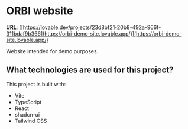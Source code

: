 # ORBI website

**URL**: [[https://lovable.dev/projects/23d8bf21-20b8-492a-966f-311bdaf9b366](https://orbi-demo-site.lovable.app/)](https://orbi-demo-site.lovable.app/)

Website intended for demo purposes.

## What technologies are used for this project?

This project is built with:

- Vite
- TypeScript
- React
- shadcn-ui
- Tailwind CSS
